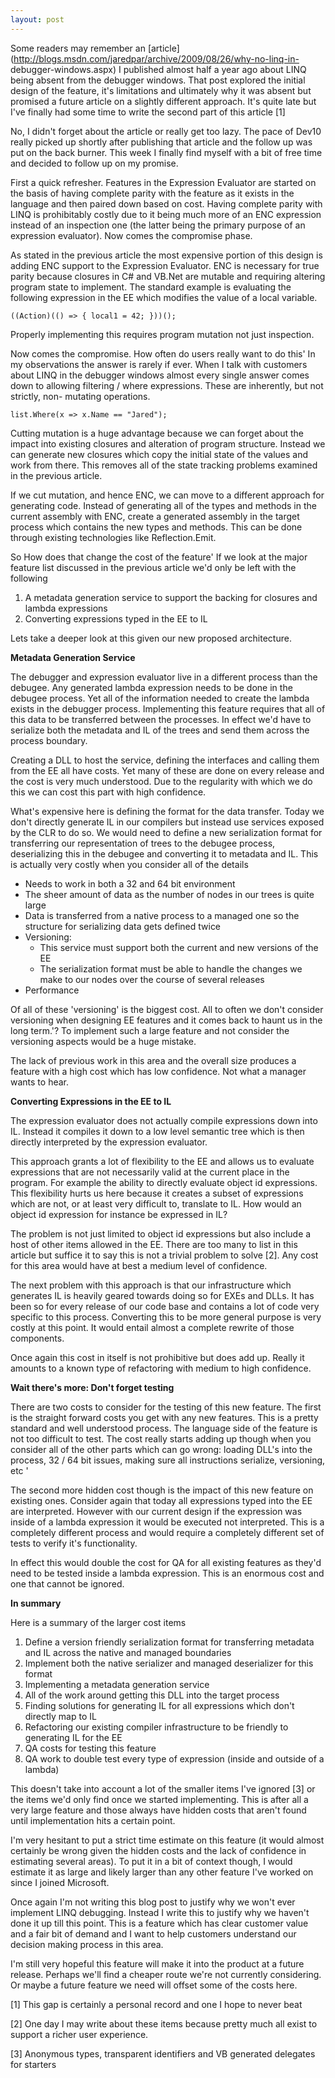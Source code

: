 ```yaml
---
layout: post
---
```

Some readers may remember an
[article](http://blogs.msdn.com/jaredpar/archive/2009/08/26/why-no-linq-in-
debugger-windows.aspx) I published almost half a year ago about LINQ being
absent from the debugger windows. That post explored the initial design of
the feature, it's limitations and ultimately why it was absent but promised a
future article on a slightly different approach. It's quite late but I've
finally had some time to write the second part of this article [1]

No, I didn't forget about the article or really get too lazy. The pace of
Dev10 really picked up shortly after publishing that article and the follow up
was put on the back burner. This week I finally find myself with a bit of
free time and decided to follow up on my promise.

First a quick refresher. Features in the Expression Evaluator are started on
the basis of having complete parity with the feature as it exists in the
language and then paired down based on cost. Having complete parity with LINQ
is prohibitably costly due to it being much more of an ENC expression instead
of an inspection one (the latter being the primary purpose of an expression
evaluator). Now comes the compromise phase.

As stated in the previous article the most expensive portion of this design is
adding ENC support to the Expression Evaluator. ENC is necessary for true
parity because closures in C# and VB.Net are mutable and requiring altering
program state to implement. The standard example is evaluating the following
expression in the EE which modifies the value of a local variable.

    
    
    ((Action)(() => { local1 = 42; }))();

Properly implementing this requires program mutation not just inspection.

Now comes the compromise. How often do users really want to do this' In my
observations the answer is rarely if ever. When I talk with customers about
LINQ in the debugger windows almost every single answer comes down to allowing
filtering / where expressions. These are inherently, but not strictly, non-
mutating operations.

    
    
    list.Where(x => x.Name == "Jared");

Cutting mutation is a huge advantage because we can forget about the impact
into existing closures and alteration of program structure. Instead we can
generate new closures which copy the initial state of the values and work from
there. This removes all of the state tracking problems examined in the
previous article.

If we cut mutation, and hence ENC, we can move to a different approach for
generating code. Instead of generating all of the types and methods in the
current assembly with ENC, create a generated assembly in the target process
which contains the new types and methods. This can be done through existing
technologies like Reflection.Emit.

So How does that change the cost of the feature' If we look at the major
feature list discussed in the previous article we'd only be left with the
following

  1. A metadata generation service to support the backing for closures and lambda expressions 
  2. Converting expressions typed in the EE to IL 

Lets take a deeper look at this given our new proposed architecture.

**Metadata Generation Service**

The debugger and expression evaluator live in a different process than the
debugee. Any generated lambda expression needs to be done in the debugee
process. Yet all of the information needed to create the lambda exists in the
debugger process. Implementing this feature requires that all of this data to
be transferred between the processes. In effect we'd have to serialize both
the metadata and IL of the trees and send them across the process boundary.

Creating a DLL to host the service, defining the interfaces and calling them
from the EE all have costs. Yet many of these are done on every release and
the cost is very much understood. Due to the regularity with which we do this
we can cost this part with high confidence.

What's expensive here is defining the format for the data transfer. Today we
don't directly generate IL in our compilers but instead use services exposed
by the CLR to do so. We would need to define a new serialization format for
transferring our representation of trees to the debugee process, deserializing
this in the debugee and converting it to metadata and IL. This is actually
very costly when you consider all of the details

  * Needs to work in both a 32 and 64 bit environment 
  * The sheer amount of data as the number of nodes in our trees is quite large 
  * Data is transferred from a native process to a managed one so the structure for serializing data gets defined twice 
  * Versioning: 
    * This service must support both the current and new versions of the EE 
    * The serialization format must be able to handle the changes we make to our nodes over the course of several releases 
  * Performance 

Of all of these 'versioning' is the biggest cost. All to often we don't
consider versioning when designing EE features and it comes back to haunt us
in the long term.'? To implement such a large feature and not consider the
versioning aspects would be a huge mistake.

The lack of previous work in this area and the overall size produces a feature
with a high cost which has low confidence. Not what a manager wants to hear.

**Converting Expressions in the EE to IL**

The expression evaluator does not actually compile expressions down into IL.
Instead it compiles it down to a low level semantic tree which is then
directly interpreted by the expression evaluator.

This approach grants a lot of flexibility to the EE and allows us to evaluate
expressions that are not necessarily valid at the current place in the
program. For example the ability to directly evaluate object id expressions.
This flexibility hurts us here because it creates a subset of expressions
which are not, or at least very difficult to, translate to IL. How would an
object id expression for instance be expressed in IL?

The problem is not just limited to object id expressions but also include a
host of other items allowed in the EE. There are too many to list in this
article but suffice it to say this is not a trivial problem to solve [2]. Any
cost for this area would have at best a medium level of confidence.

The next problem with this approach is that our infrastructure which generates
IL is heavily geared towards doing so for EXEs and DLLs. It has been so for
every release of our code base and contains a lot of code very specific to
this process. Converting this to be more general purpose is very costly at
this point. It would entail almost a complete rewrite of those components.

Once again this cost in itself is not prohibitive but does add up. Really it
amounts to a known type of refactoring with medium to high confidence.

**Wait there's more: Don't forget testing**

There are two costs to consider for the testing of this new feature. The
first is the straight forward costs you get with any new features. This is a
pretty standard and well understood process. The language side of the feature
is not too difficult to test. The cost really starts adding up though when
you consider all of the other parts which can go wrong: loading DLL's into the
process, 32 / 64 bit issues, making sure all instructions serialize,
versioning, etc '

The second more hidden cost though is the impact of this new feature on
existing ones. Consider again that today all expressions typed into the EE
are interpreted. However with our current design if the expression was inside
of a lambda expression it would be executed not interpreted. This is a
completely different process and would require a completely different set of
tests to verify it's functionality.

In effect this would double the cost for QA for all existing features as
they'd need to be tested inside a lambda expression. This is an enormous cost
and one that cannot be ignored.

**In summary**

Here is a summary of the larger cost items

  1. Define a version friendly serialization format for transferring metadata and IL across the native and managed boundaries 
  2. Implement both the native serializer and managed deserializer for this format 
  3. Implementing a metadata generation service 
  4. All of the work around getting this DLL into the target process 
  5. Finding solutions for generating IL for all expressions which don't directly map to IL 
  6. Refactoring our existing compiler infrastructure to be friendly to generating IL for the EE 
  7. QA costs for testing this feature 
  8. QA work to double test every type of expression (inside and outside of a lambda) 

This doesn't take into account a lot of the smaller items I've ignored [3] or
the items we'd only find once we started implementing. This is after all a
very large feature and those always have hidden costs that aren't found until
implementation hits a certain point.

I'm very hesitant to put a strict time estimate on this feature (it would
almost certainly be wrong given the hidden costs and the lack of confidence in
estimating several areas). To put it in a bit of context though, I would
estimate it as large and likely larger than any other feature I've worked on
since I joined Microsoft.

Once again I'm not writing this blog post to justify why we won't ever
implement LINQ debugging. Instead I write this to justify why we haven't done
it up till this point. This is a feature which has clear customer value and a
fair bit of demand and I want to help customers understand our decision making
process in this area.

I'm still very hopeful this feature will make it into the product at a future
release. Perhaps we'll find a cheaper route we're not currently considering.
Or maybe a future feature we need will offset some of the costs here.



[1] This gap is certainly a personal record and one I hope to never beat

[2] One day I may write about these items because pretty much all exist to
support a richer user experience.

[3] Anonymous types, transparent identifiers and VB generated delegates for
starters

